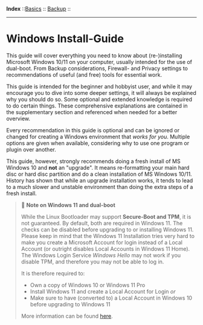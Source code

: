 **Index** ::[Basics](./1-preinstall-basics.md) :: [Backup](./2-preinstall-backup.md) ::
* * *

# Windows Install-Guide

This guide will cover everything you need to know about (re-)installing Microsoft Windows 10/11 on your computer, usually intended for the use of dual-boot. From Backup considerations, Firewall- and Privacy settings to recommendations of useful (and free) tools for essential work.

This guide is intended for the beginner and hobbyist user, and while it may encourage you to dive into some deeper settings, it will always be explained why you should do so. Some optional and extended knowledge is required to do certain things. These comprehensive explanations are contained in the supplementary section and referenced when needed for a better overview.

Every recommendation in this guide is optional and can be ignored or changed for creating a Windows environment that *works for you*. Multiple options are given when available, considering why to use one program or plugin over another.

This guide, however, strongly recommends doing a fresh install of MS Windows 10 and **not** an "upgrade". It means re-formatting your main hard disc or hard disc partition and do a clean installation of MS Windows 10/11. History has shown that while an upgrade installation works, it tends to lead to a much slower and unstable environment than doing the extra steps of a fresh install.

> :large_blue_diamond: **Note on Windows 11 and dual-boot**
>
> While the Linux Bootloader may support **Secure-Boot and TPM**, it is not guaranteed. By default, both are required in Windows 11. The checks can be disabled before upgrading to or installing Windows 11. Please keep in mind that the Windows 11 Installation tries very hard to make you create a Microsoft Account for login instead of a Local Account (or outright disables Local Accounts in Windows 11 Home). The Windows Login Service *Windows Hello* may not work if you disable TPM, and therefore you may not be able to log in. 
>
> It is therefore required to: 
>
> - Own a copy of Windows 10 or Windows 11 Pro
> - Install Windows 11 and create a Local Account for Login *or*
> - Make sure to have (converted to) a Local Account in Windows 10 before upgrading to Windows 11
>
> More information can be found [here](https://docs.microsoft.com/en-us/windows/security/information-protection/tpm/tpm-recommendations).

